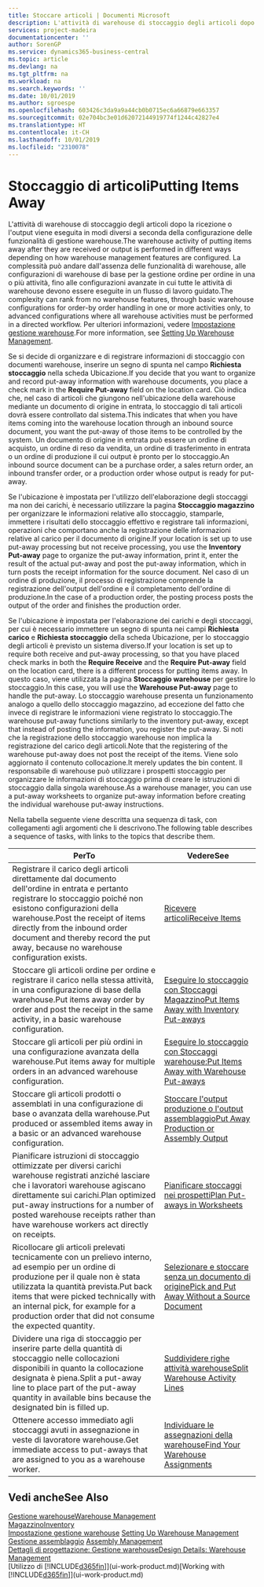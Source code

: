 ```yaml
---
title: Stoccare articoli | Documenti Microsoft
description: L'attività di warehouse di stoccaggio degli articoli dopo la ricezione o l'output viene eseguita in modi diversi a seconda della configurazione delle funzionalità di gestione warehouse.
services: project-madeira
documentationcenter: ''
author: SorenGP
ms.service: dynamics365-business-central
ms.topic: article
ms.devlang: na
ms.tgt_pltfrm: na
ms.workload: na
ms.search.keywords: ''
ms.date: 10/01/2019
ms.author: sgroespe
ms.openlocfilehash: 603426c3da9a9a44cb0b0715ec6a66879e663357
ms.sourcegitcommit: 02e704bc3e01d62072144919774f1244c42827e4
ms.translationtype: HT
ms.contentlocale: it-CH
ms.lasthandoff: 10/01/2019
ms.locfileid: "2310078"
---
```

# <a name="putting-items-away"></a><span data-ttu-id="e7782-103">Stoccaggio di articoli</span><span class="sxs-lookup"><span data-stu-id="e7782-103">Putting Items Away</span></span>
<span data-ttu-id="e7782-104">L'attività di warehouse di stoccaggio degli articoli dopo la ricezione o l'output viene eseguita in modi diversi a seconda della configurazione delle funzionalità di gestione warehouse.</span><span class="sxs-lookup"><span data-stu-id="e7782-104">The warehouse activity of putting items away after they are received or output is performed in different ways depending on how warehouse management features are configured.</span></span> <span data-ttu-id="e7782-105">La complessità può andare dall'assenza delle funzionalità di warehouse, alle configurazioni di warehouse di base per la gestione ordine per ordine in una o più attività, fino alle configurazioni avanzate in cui tutte le attività di warehouse devono essere eseguite in un flusso di lavoro guidato.</span><span class="sxs-lookup"><span data-stu-id="e7782-105">The complexity can rank from no warehouse features, through basic warehouse configurations for order-by order handling in one or more activities only, to advanced configurations where all warehouse activities must be performed in a directed workflow.</span></span> <span data-ttu-id="e7782-106">Per ulteriori informazioni, vedere [Impostazione gestione warehouse](warehouse-setup-warehouse.md).</span><span class="sxs-lookup"><span data-stu-id="e7782-106">For more information, see [Setting Up Warehouse Management](warehouse-setup-warehouse.md).</span></span>

<span data-ttu-id="e7782-107">Se si decide di organizzare e di registrare informazioni di stoccaggio con documenti warehouse, inserire un segno di spunta nel campo **Richiesta stoccaggio** nella scheda Ubicazione.</span><span class="sxs-lookup"><span data-stu-id="e7782-107">If you decide that you want to organize and record put-away information with warehouse documents, you place a check mark in the **Require Put-away** field on the location card.</span></span> <span data-ttu-id="e7782-108">Ciò indica che, nel caso di articoli che giungono nell'ubicazione della warehouse mediante un documento di origine in entrata, lo stoccaggio di tali articoli dovrà essere controllato dal sistema.</span><span class="sxs-lookup"><span data-stu-id="e7782-108">This indicates that when you have items coming into the warehouse location through an inbound source document, you want the put-away of those items to be controlled by the system.</span></span> <span data-ttu-id="e7782-109">Un documento di origine in entrata può essere un ordine di acquisto, un ordine di reso da vendita, un ordine di trasferimento in entrata o un ordine di produzione il cui output è pronto per lo stoccaggio.</span><span class="sxs-lookup"><span data-stu-id="e7782-109">An inbound source document can be a purchase order, a sales return order, an inbound transfer order, or a production order whose output is ready for put-away.</span></span>  

<span data-ttu-id="e7782-110">Se l'ubicazione è impostata per l'utilizzo dell'elaborazione degli stoccaggi ma non dei carichi, è necessario utilizzare la pagina **Stoccaggio magazzino** per organizzare le informazioni relative allo stoccaggio, stamparle, immettere i risultati dello stoccaggio effettivo e registrare tali informazioni, operazioni che comportano anche la registrazione delle informazioni relative al carico per il documento di origine.</span><span class="sxs-lookup"><span data-stu-id="e7782-110">If your location is set up to use put-away processing but not receive processing, you use the **Inventory Put-away** page to organize the put-away information, print it, enter the result of the actual put-away and post the put-away information, which in turn posts the receipt information for the source document.</span></span> <span data-ttu-id="e7782-111">Nel caso di un ordine di produzione, il processo di registrazione comprende la registrazione dell'output dell'ordine e il completamento dell'ordine di produzione.</span><span class="sxs-lookup"><span data-stu-id="e7782-111">In the case of a production order, the posting process posts the output of the order and finishes the production order.</span></span>

<span data-ttu-id="e7782-112">Se l'ubicazione è impostata per l'elaborazione dei carichi e degli stoccaggi, per cui è necessario immettere un segno di spunta nei campi **Richiesta carico** e **Richiesta stoccaggio** della scheda Ubicazione, per lo stoccaggio degli articoli è previsto un sistema diverso.</span><span class="sxs-lookup"><span data-stu-id="e7782-112">If your location is set up to require both receive and put-away processing, so that you have placed check marks in both the **Require Receive** and the **Require Put-away** field on the location card, there is a different process for putting items away.</span></span> <span data-ttu-id="e7782-113">In questo caso, viene utilizzata la pagina **Stoccaggio warehouse** per gestire lo stoccaggio.</span><span class="sxs-lookup"><span data-stu-id="e7782-113">In this case, you will use the **Warehouse Put-away** page to handle the put-away.</span></span> <span data-ttu-id="e7782-114">Lo stoccaggio warehouse presenta un funzionamento analogo a quello dello stoccaggio magazzino, ad eccezione del fatto che invece di registrare le informazioni viene registrato lo stoccaggio.</span><span class="sxs-lookup"><span data-stu-id="e7782-114">The warehouse put-away functions similarly to the inventory put-away, except that instead of posting the information, you register the put-away.</span></span> <span data-ttu-id="e7782-115">Si noti che la registrazione dello stoccaggio warehouse non implica la registrazione del carico degli articoli.</span><span class="sxs-lookup"><span data-stu-id="e7782-115">Note that the registering of the warehouse put-away does not post the receipt of the items.</span></span> <span data-ttu-id="e7782-116">Viene solo aggiornato il contenuto collocazione.</span><span class="sxs-lookup"><span data-stu-id="e7782-116">It merely updates the bin content.</span></span> <span data-ttu-id="e7782-117">Il responsabile di warehouse può utilizzare i prospetti stoccaggio per organizzare le informazioni di stoccaggio prima di creare le istruzioni di stoccaggio dalla singola warehouse.</span><span class="sxs-lookup"><span data-stu-id="e7782-117">As a warehouse manager, you can use a put-away worksheets to organize put-away information before creating the individual warehouse put-away instructions.</span></span>

<span data-ttu-id="e7782-118">Nella tabella seguente viene descritta una sequenza di task, con collegamenti agli argomenti che li descrivono.</span><span class="sxs-lookup"><span data-stu-id="e7782-118">The following table describes a sequence of tasks, with links to the topics that describe them.</span></span>   

|<span data-ttu-id="e7782-119">**Per**</span><span class="sxs-lookup"><span data-stu-id="e7782-119">**To**</span></span>|<span data-ttu-id="e7782-120">**Vedere**</span><span class="sxs-lookup"><span data-stu-id="e7782-120">**See**</span></span>|  
|------------|-------------|  
|<span data-ttu-id="e7782-121">Registrare il carico degli articoli direttamente dal documento dell'ordine in entrata e pertanto registrare lo stoccaggio poiché non esistono configurazioni della warehouse.</span><span class="sxs-lookup"><span data-stu-id="e7782-121">Post the receipt of items directly from the inbound order document and thereby record the put away, because no warehouse configuration exists.</span></span>|[<span data-ttu-id="e7782-122">Ricevere articoli</span><span class="sxs-lookup"><span data-stu-id="e7782-122">Receive Items</span></span>](warehouse-how-receive-items.md)|  
|<span data-ttu-id="e7782-123">Stoccare gli articoli ordine per ordine e registrare il carico nella stessa attività, in una configurazione di base della warehouse.</span><span class="sxs-lookup"><span data-stu-id="e7782-123">Put items away order by order and post the receipt in the same activity, in a basic warehouse configuration.</span></span>|[<span data-ttu-id="e7782-124">Eseguire lo stoccaggio con Stoccaggi Magazzino</span><span class="sxs-lookup"><span data-stu-id="e7782-124">Put Items Away with Inventory Put-aways</span></span>](warehouse-how-to-put-items-away-with-inventory-put-aways.md)|  
|<span data-ttu-id="e7782-125">Stoccare gli articoli per più ordini in una configurazione avanzata della warehouse.</span><span class="sxs-lookup"><span data-stu-id="e7782-125">Put items away for multiple orders in an advanced warehouse configuration.</span></span>|[<span data-ttu-id="e7782-126">Eseguire lo stoccaggio con Stoccaggi warehouse:</span><span class="sxs-lookup"><span data-stu-id="e7782-126">Put Items Away with Warehouse Put-aways</span></span>](warehouse-how-to-put-items-away-with-warehouse-put-aways.md)|  
|<span data-ttu-id="e7782-127">Stoccare gli articoli prodotti o assemblati in una configurazione di base o avanzata della warehouse.</span><span class="sxs-lookup"><span data-stu-id="e7782-127">Put produced or assembled items away in a basic or an advanced warehouse configuration.</span></span>|[<span data-ttu-id="e7782-128">Stoccare l'output produzione o l'output assemblaggio</span><span class="sxs-lookup"><span data-stu-id="e7782-128">Put Away Production or Assembly Output</span></span>](warehouse-how-to-put-away-production-output.md)|
|<span data-ttu-id="e7782-129">Pianificare istruzioni di stoccaggio ottimizzate per diversi carichi warehouse registrati anziché lasciare che i lavoratori warehouse agiscano direttamente sui carichi.</span><span class="sxs-lookup"><span data-stu-id="e7782-129">Plan optimized put-away instructions for a number of posted warehouse receipts rather than have warehouse workers act directly on receipts.</span></span>|[<span data-ttu-id="e7782-130">Pianificare stoccaggi nei prospetti</span><span class="sxs-lookup"><span data-stu-id="e7782-130">Plan Put-aways in Worksheets</span></span>](warehouse-how-to-plan-put-aways-in-worksheets.md)|  
|<span data-ttu-id="e7782-131">Ricollocare gli articoli prelevati tecnicamente con un prelievo interno, ad esempio per un ordine di produzione per il quale non è stata utilizzata la quantità prevista.</span><span class="sxs-lookup"><span data-stu-id="e7782-131">Put back items that were picked technically with an internal pick, for example for a production order that did not consume the expected quantity.</span></span>|[<span data-ttu-id="e7782-132">Selezionare e stoccare senza un documento di origine</span><span class="sxs-lookup"><span data-stu-id="e7782-132">Pick and Put Away Without a Source Document</span></span>](warehouse-how-to-create-put-aways-from-internal-put-aways.md)|
|<span data-ttu-id="e7782-133">Dividere una riga di stoccaggio per inserire parte della quantità di stoccaggio nelle collocazioni disponibili in quanto la collocazione designata è piena.</span><span class="sxs-lookup"><span data-stu-id="e7782-133">Split a put-away line to place part of the put-away quantity in available bins because the designated bin is filled up.</span></span>|[<span data-ttu-id="e7782-134">Suddividere righe attività warehouse</span><span class="sxs-lookup"><span data-stu-id="e7782-134">Split Warehouse Activity Lines</span></span>](warehouse-how-to-split-warehouse-activity-lines.md)|
|<span data-ttu-id="e7782-135">Ottenere accesso immediato agli stoccaggi avuti in assegnazione in veste di lavoratore warehouse.</span><span class="sxs-lookup"><span data-stu-id="e7782-135">Get immediate access to put-aways that are assigned to you as a warehouse worker.</span></span>|[<span data-ttu-id="e7782-136">Individuare le assegnazioni della warehouse</span><span class="sxs-lookup"><span data-stu-id="e7782-136">Find Your Warehouse Assignments</span></span>](warehouse-how-to-find-your-warehouse-assignments.md)|    

## <a name="see-also"></a><span data-ttu-id="e7782-137">Vedi anche</span><span class="sxs-lookup"><span data-stu-id="e7782-137">See Also</span></span>  
[<span data-ttu-id="e7782-138">Gestione warehouse</span><span class="sxs-lookup"><span data-stu-id="e7782-138">Warehouse Management</span></span>](warehouse-manage-warehouse.md)  
[<span data-ttu-id="e7782-139">Magazzino</span><span class="sxs-lookup"><span data-stu-id="e7782-139">Inventory</span></span>](inventory-manage-inventory.md)  
<span data-ttu-id="e7782-140">[Impostazione gestione warehouse](warehouse-setup-warehouse.md)   </span><span class="sxs-lookup"><span data-stu-id="e7782-140">[Setting Up Warehouse Management](warehouse-setup-warehouse.md)   </span></span>  
<span data-ttu-id="e7782-141">[Gestione assemblaggio](assembly-assemble-items.md)  </span><span class="sxs-lookup"><span data-stu-id="e7782-141">[Assembly Management](assembly-assemble-items.md)  </span></span>  
[<span data-ttu-id="e7782-142">Dettagli di progettazione: Gestione warehouse</span><span class="sxs-lookup"><span data-stu-id="e7782-142">Design Details: Warehouse Management</span></span>](design-details-warehouse-management.md)  
<span data-ttu-id="e7782-143">[Utilizzo di [!INCLUDE[d365fin](includes/d365fin_md.md)]](ui-work-product.md)</span><span class="sxs-lookup"><span data-stu-id="e7782-143">[Working with [!INCLUDE[d365fin](includes/d365fin_md.md)]](ui-work-product.md)</span></span>  
